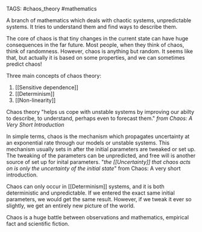 TAGS: #chaos_theory #mathematics 

A branch of mathematics which deals with chaotic systems, unpredictable systems. It tries to understand them and find ways to describe them.

The core of chaos is that tiny changes in the current state can have huge consequences in the far future. Most people, when they think of chaos, think of randomness. However, chaos is anything but random. It seems like that, but actually it is based on some properties, and we can sometimes predict chaos! 

Three main concepts of chaos theory:
1. [[Sensitive dependence]]
2. [[Determinism]]
3. [[Non-linearity]]

Chaos theory "helps us cope with unstable systems by improving our abilty to describe, to understand, perhaps even to forecast them." *from Chaos: A Very Short Introduction*

In simple terms, chaos is the mechanism which propagates uncertainty at an exponential rate through our models or unstable systems. This mechanism usually sets in after the initial parameters are tweaked or set up. The tweaking of the parameters can be unpredicted, and free will is another source of set up for inital parameters. "*the [[Uncertainty]] that chaos acts on is only the uncertainty of the initial state*" from Chaos: A very short introduction. 

Chaos can only occur in [[Determinism]] systems, and it is both deterministic and unpredictable. If we entered the exact same initial parameters, we would get the same result. However, if we tweak it ever so slightly, we get an entirely new picture of the world.

Chaos is a huge battle between observations and mathematics, empirical fact and scientific fiction.

